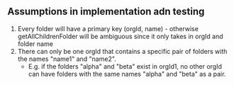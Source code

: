 ## Assumptions in implementation adn testing

1. Every folder will have a primary key (orgId, name) - otherwise getAllChildrenFolder will be ambiguous since it only takes in orgId and folder name
2. There can only be one orgId that contains a specific pair of folders with the names "name1" and "name2". 
    - E.g. if the folders "alpha" and "beta" exist in orgId1, no other orgId can have folders with the same names "alpha" and "beta" as a pair.